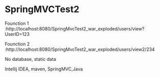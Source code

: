 # SpringMVCTest2
Founction 1 :http://localhost:8080/SpringMvcTest2_war_exploded/users/view?UserID=123

Founction 2 :http://localhost:8080/SpringMvcTest2_war_exploded/users/view2/234

No database, static data

Intellij IDEA, maven, SpringMVC,Java
